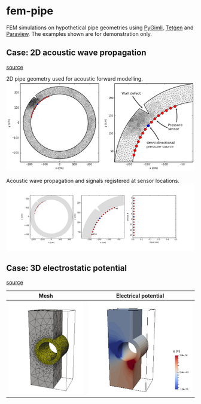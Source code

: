 # fem-pipe
FEM simulations on hypothetical pipe geometries
using [PyGimli](http://www.pygimli.org/), [Tetgen](http://wias-berlin.de/software/tetgen/) and [Paraview](http://www.paraview.org/). The examples shown are for demonstration only.

## Case: 2D acoustic wave propagation
[source](https://github.com/peberg/fem-pipe/blob/master/pipe_2D_acoustic.ipynb)

2D pipe geometry used for acoustic forward modelling.
![](figs/2d_mesh.png)

Acoustic wave propagation and signals registered at sensor locations.
![](figs/2d_div_p.gif)

## Case: 3D electrostatic potential
[source](https://github.com/peberg/fem-pipe/blob/master/pipe_3D_electrostatic2.ipynb)

Mesh             |  Electrical potential
:-------------------------:|:-------------------------:
![](figs/3d_geom_raw_trunc.png)  |  ![](figs/3d_output_field_trunc.png)
